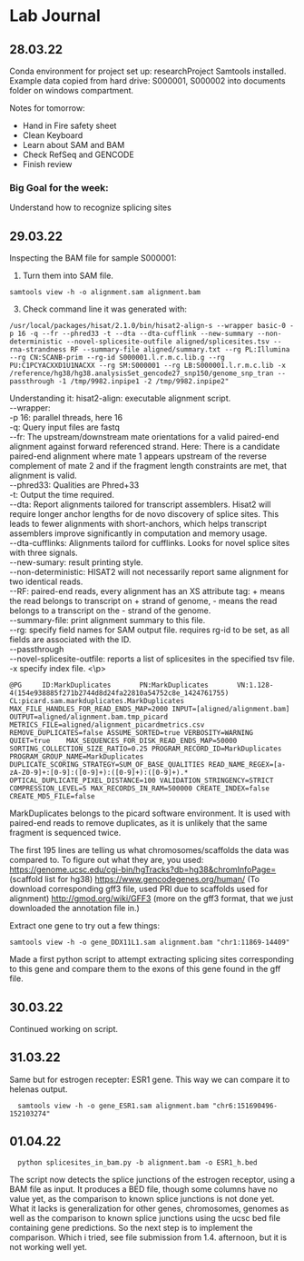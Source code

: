 # Lab Journal

## 28.03.22

Conda environment for project set up: researchProject
Samtools installed.
Example data copied from hard drive: S000001, S000002 
into documents folder on windows compartment.

Notes for tomorrow:
- Hand in Fire safety sheet
- Clean Keyboard
- Learn about SAM and BAM
- Check RefSeq and GENCODE
- Finish review

### Big Goal for the week:
Understand how to recognize splicing sites

## 29.03.22

Inspecting the BAM file for sample S000001:
1. Turn them into SAM file.

```shell
samtools view -h -o alignment.sam alignment.bam
```

3. Check command line it was generated with:

```shell
/usr/local/packages/hisat/2.1.0/bin/hisat2-align-s --wrapper basic-0 -p 16 -q --fr --phred33 -t --dta --dta-cufflink --new-summary --non-deterministic --novel-splicesite-outfile aligned/splicesites.tsv --rna-strandness RF --summary-file aligned/summary.txt --rg PL:Illumina --rg CN:SCANB-prim --rg-id S000001.l.r.m.c.lib.g --rg PU:C1PCYACXXD1U1NACXX --rg SM:S000001 --rg LB:S000001.l.r.m.c.lib -x /reference/hg38/hg38.analysisSet_gencode27_snp150/genome_snp_tran --passthrough -1 /tmp/9982.inpipe1 -2 /tmp/9982.inpipe2" 
```

<p>
Understanding it:
hisat2-align: executable alignment script.
<br>--wrapper:
<br>-p 16: parallel threads, here 16
<br>-q: Query input files are fastq
<br>--fr: The upstream/downstream mate orientations for a valid paired-end alignment against forward referenced strand. Here: There is a candidate paired-end alignment where mate 1 appears upstream of the reverse complement of mate 2 and if the fragment length constraints are met, that alignment is valid.
<br>--phred33: Qualities are Phred+33
<br>-t: Output the time required.
<br>--dta: Report alignments tailored for transcript assemblers. Hisat2 will require longer anchor lengths for de novo discovery of splice sites. This leads to fewer alignments with short-anchors, which helps transcript assemblers improve significantly in computation and memory usage.
<br>--dta-cufflinks: Alignments tailord for cufflinks. Looks for novel splice sites with three signals. 
<br>--new-sumary: result printing style.
<br>--non-deterministic: HISAT2 will not necessarily report same alignment for two identical reads.
<br>--RF: paired-end reads, every alignment has an XS attribute tag: + means the read belongs to transcript on + strand of genome, - means the read belongs to a transcript on the - strand of the genome.
<br>--summary-file: print alignment summary to this file.
<br>--rg: specify field names for SAM output file. requires rg-id to be set, as all fields are associated with the ID. 
<br>--passthrough
<br>--novel-splicesite-outfile: reports a list of splicesites in the specified tsv file.
<br>-x specify index file.
<\p>
  
```shell
@PG     ID:MarkDuplicates       PN:MarkDuplicates       VN:1.128-4(154e938885f271b2744d8d24fa22810a54752c8e_1424761755) CL:picard.sam.markduplicates.MarkDuplicates MAX_FILE_HANDLES_FOR_READ_ENDS_MAP=2000 INPUT=[aligned/alignment.bam] OUTPUT=aligned/alignment.bam.tmp_picard METRICS_FILE=aligned/alignment_picardmetrics.csv REMOVE_DUPLICATES=false ASSUME_SORTED=true VERBOSITY=WARNING QUIET=true    MAX_SEQUENCES_FOR_DISK_READ_ENDS_MAP=50000 SORTING_COLLECTION_SIZE_RATIO=0.25 PROGRAM_RECORD_ID=MarkDuplicates PROGRAM_GROUP_NAME=MarkDuplicates DUPLICATE_SCORING_STRATEGY=SUM_OF_BASE_QUALITIES READ_NAME_REGEX=[a-zA-Z0-9]+:[0-9]:([0-9]+):([0-9]+):([0-9]+).* OPTICAL_DUPLICATE_PIXEL_DISTANCE=100 VALIDATION_STRINGENCY=STRICT COMPRESSION_LEVEL=5 MAX_RECORDS_IN_RAM=500000 CREATE_INDEX=false CREATE_MD5_FILE=false
```
  
MarkDuplicates belongs to the picard software environment. It is used with paired-end reads to remove duplicates, as it is unlikely that the same fragment is sequenced twice.

The first 195 lines are telling us what chromosomes/scaffolds the data was compared to. 
To figure out what they are, you used:
https://genome.ucsc.edu/cgi-bin/hgTracks?db=hg38&chromInfoPage= (scaffold list for hg38)
https://www.gencodegenes.org/human/ (To download corresponding gff3 file, used PRI due to scaffolds used for alignment)
http://gmod.org/wiki/GFF3 (more on the gff3 format, that we just downloaded the annotation file in.)

  Extract one gene to try out a few things:
  
  ```shell
  samtools view -h -o gene_DDX11L1.sam alignment.bam "chr1:11869-14409"
  ```
  
  Made a first python script to attempt extracting splicing sites corresponding to this gene and compare them to the exons of this gene found in the gff file.

 ## 30.03.22
  Continued working on script.
  
## 31.03.22
  Same but for estrogen recepter: ESR1 gene. This way we can compare it to helenas output.
  ```shell
    samtools view -h -o gene_ESR1.sam alignment.bam "chr6:151690496-152103274"
  ```
  
## 01.04.22
```shell
  python splicesites_in_bam.py -b alignment.bam -o ESR1_h.bed
```
  
The script now detects the splice junctions of the estrogen receptor, using a BAM file as input. It produces a BED file, though some columns have no value yet, as the comparison to known splice junctions is not done yet.
What it lacks is generalization for other genes, chromosomes, genomes as well as the comparison to known splice junctions using the ucsc bed file containing gene predictions.
So the next step is to implement the comparison.
Which i tried, see file submission from 1.4. afternoon, but it is not working well yet. 
  
